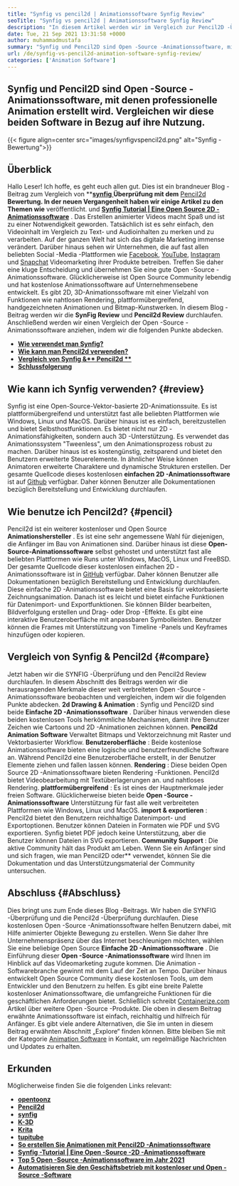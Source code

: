```yaml
---
title: "Synfig vs pencil2d | Animationssoftware Synfig Review" 
seoTitle: "Synfig vs pencil2d | Animationssoftware Synfig Review" 
description: "In diesem Artikel werden wir im Vergleich zur Pencil2D -Überprüfung eine Synfit -Überprüfung durchführen. Beide sind führende Open-Source-Animationssoftware sind selbst gehostet und fasziniert." 
date: Tue, 21 Sep 2021 13:31:58 +0000
author: muhammadmustafa
summary: "Synfig und Pencil2D sind Open -Source -Animationssoftware, mit denen professionelle Animation erstellt wird. Vergleichen wir diese beiden Software in Bezug auf ihre Verwendung." 
url: /de/synfig-vs-pencil2d-animation-software-synfig-review/
categories: ['Animation Software']
---
```


## Synfig und Pencil2D sind Open -Source -Animationssoftware, mit denen professionelle Animation erstellt wird. Vergleichen wir diese beiden Software in Bezug auf ihre Nutzung.

{{< figure align=center src="images/synfigvspencil2d.png" alt="Synfig -Bewertung">}}


## Überblick
Hallo Leser! Ich hoffe, es geht euch allen gut. Dies ist ein brandneuer Blog -Beitrag zum Vergleich von  **[**synfig** ][1] **Überprüfung mit dem** [Pencil2d][2] **Bewertung. In der neuen Vergangenheit haben wir einige Artikel zu den Themen wie** veröffentlicht. und **[Synfig Tutorial | Eine Open Source 2D -Animationssoftware][5]** . Das Erstellen animierter Videos macht Spaß und ist zu einer Notwendigkeit geworden. Tatsächlich ist es sehr einfach, den Videoinhalt im Vergleich zu Text- und Audioinhalten zu merken und zu verarbeiten. Auf der ganzen Welt hat sich das digitale Marketing immense verändert. Darüber hinaus sehen wir Unternehmen, die auf fast allen beliebten Social -Media -Plattformen wie [Facebook][6], [YouTube][7], [Instagram][8] und [Snapchat][9] Videomarketing ihrer Produkte betreiben.
Treffen Sie daher eine kluge Entscheidung und übernehmen Sie eine gute Open -Source -Animationssoftware. Glücklicherweise ist Open Source Community lebendig und hat kostenlose Animationssoftware auf Unternehmensebene entwickelt. Es gibt 2D, 3D-Animationssoftware mit einer Vielzahl von Funktionen wie nahtlosen Rendering, plattformübergreifend, handgezeichneten Animationen und Bitmap-Kunstwerken. In diesem Blog -Beitrag werden wir die  **SynFig Review** und **Pencil2d Review**  durchlaufen. Anschließend werden wir einen Vergleich der Open -Source -Animationssoftware anziehen, indem wir die folgenden Punkte abdecken.
*  **[Wie verwendet man Synfig?][10]**  
*  **[Wie kann man Pencil2d verwenden?][11]**  
*  **[Vergleich von Synfig &** Pencil2d **][12]**  
*  **[Schlussfolgerung][13]**  

##  **Wie kann ich Synfig verwenden?**  {#review}

Synfig ist eine Open-Source-Vektor-basierte 2D-Animationssuite. Es ist plattformübergreifend und unterstützt fast alle beliebten Plattformen wie Windows, Linux und MacOS. Darüber hinaus ist es einfach, bereitzustellen und bietet Selbsthostfunktionen. Es bietet nicht nur 2D -Animationsfähigkeiten, sondern auch 3D -Unterstützung. Es verwendet das Animationssystem "Tweenless", um den Animationsprozess robust zu machen. Darüber hinaus ist es kostengünstig, zeitsparend und bietet den Benutzern erweiterte Steuerelemente. In ähnlicher Weise können Animatoren erweiterte Charaktere und dynamische Strukturen erstellen. Der gesamte Quellcode dieses kostenlosen  **einfachen 2D -Animationssoftware**  ist auf [Github][14] verfügbar. Daher können Benutzer alle Dokumentationen bezüglich Bereitstellung und Entwicklung durchlaufen.

## Wie benutze ich Pencil2d? {#pencil}

Pencil2d ist ein weiterer kostenloser und Open Source  **Animationshersteller** . Es ist eine sehr angemessene Wahl für diejenigen, die Anfänger im Bau von Animationen sind. Darüber hinaus ist diese **Open-Source-Animationssoftware**  selbst gehostet und unterstützt fast alle beliebten Plattformen wie Runs unter Windows, MacOS, Linux und FreeBSD. Der gesamte Quellcode dieser kostenlosen einfachen 2D -Animationssoftware ist in [GitHub][15] verfügbar. Daher können Benutzer alle Dokumentationen bezüglich Bereitstellung und Entwicklung durchlaufen. Diese einfache 2D -Animationssoftware bietet eine Basis für vektorbasierte Zeichnungsanimation. Danach ist es leicht und bietet einfache Funktionen für Datenimport- und Exportfunktionen. Sie können Bilder bearbeiten, Bildverfolgung erstellen und Drag- oder Drop -Effekte. Es gibt eine interaktive Benutzeroberfläche mit anpassbaren Symbolleisten. Benutzer können die Frames mit Unterstützung von Timeline -Panels und Keyframes hinzufügen oder kopieren.

## Vergleich von Synfig & Pencil2d {#compare}

Jetzt haben wir die SYNFIG -Überprüfung und den Pencil2d Review durchlaufen. In diesem Abschnitt des Beitrags werden wir die herausragenden Merkmale dieser weit verbreiteten Open -Source -Animationssoftware beobachten und vergleichen, indem wir die folgenden Punkte abdecken.
 **2d Drawing & Animation** : Synfig und Pencil2D sind beide **Einfache 2D -Animationssoftware** . Darüber hinaus verwenden diese beiden kostenlosen Tools herkömmliche Mechanismen, damit ihre Benutzer Zeichen wie Cartoons und 2D -Animationen zeichnen können. **Pencil2d Animation Software** Verwaltet Bitmaps und Vektorzeichnung mit Raster und Vektorbasierter Workflow.
 **Benutzeroberfläche** : Beide kostenlose Animationssoftware bieten eine logische und benutzerfreundliche Software an. Während Pencil2d eine Benutzeroberfläche erstellt, in der Benutzer Elemente ziehen und fallen lassen können.
 **Rendering** : Diese beiden Open Source 2D -Animationssoftware bieten Rendering -Funktionen. Pencil2d bietet Videobearbeitung mit Textüberlagerungen an. und nahtloses Rendering.
 **plattformübergreifend** : Es ist eines der Hauptmerkmale jeder freien Software. Glücklicherweise bieten beide **Open -Source -Animationssoftware** Unterstützung für fast alle weit verbreiteten Plattformen wie Windows, Linux und MacOS.
 **import & exportieren** : Pencil2d bietet den Benutzern reichhaltige Datenimport- und Exportoptionen. Benutzer können Dateien in Formaten wie PDF und SVG exportieren. Synfig bietet PDF jedoch keine Unterstützung, aber die Benutzer können Dateien in SVG exportieren.
 **Community Support** : Die aktive Community hält das Produkt am Leben. Wenn Sie ein Anfänger sind und sich fragen, wie man Pencil2D oder** verwendet, können Sie die Dokumentation und das Unterstützungsmaterial der Community untersuchen.

## Abschluss {#Abschluss}

Dies bringt uns zum Ende dieses Blog -Beitrags. Wir haben die SYNFIG -Überprüfung und die Pencil2d -Überprüfung durchlaufen. Diese kostenlosen Open -Source -Animationssoftware helfen Benutzern dabei, mit Hilfe animierter Objekte Bewegung zu erstellen. Wenn Sie daher Ihre Unternehmenspräsenz über das Internet beschleunigen möchten, wählen Sie eine beliebige Open Source  **Einfache 2D -Animationssoftware** . Die Einführung dieser **Open -Source -Animationssoftware**  wird Ihnen im Hinblick auf das Videomarketing zugute kommen. Die Animation -Softwarebranche gewinnt mit dem Lauf der Zeit an Tempo. Darüber hinaus entwickelt Open Source Community diese kostenlosen Tools, um dem Entwickler und den Benutzern zu helfen. Es gibt eine breite Palette kostenloser Animationssoftware, die umfangreiche Funktionen für die geschäftlichen Anforderungen bietet.
Schließlich schreibt [Containerize.com][16] Artikel über weitere Open -Source -Produkte. Die oben in diesem Beitrag erwähnte Animationssoftware ist einfach, reichhaltig und hilfreich für Anfänger. Es gibt viele andere Alternativen, die Sie im unten in diesem Beitrag erwähnten Abschnitt „Explore“ finden können. Bitte bleiben Sie mit der Kategorie [Animation Software][17] in Kontakt, um regelmäßige Nachrichten und Updates zu erhalten.

## Erkunden
Möglicherweise finden Sie die folgenden Links relevant:
* [  **opentoonz**  ][18]
*  **[Pencil2d][2]**  
* [  **synfig**  ][1]
*  **[K-3D][19]**  
*  **[Krita][20]**  
*  **[tupitube][21]**  
*  **[So erstellen Sie Animationen mit Pencil2D -Animationssoftware][3]**  
*  **[Synfig -Tutorial | Eine Open -Source -2D -Animationssoftware][5]**  
*  **[Top 5 Open -Source -Animationssoftware im Jahr 2021][4]**  
*  **[Automatisieren Sie den Geschäftsbetrieb mit kostenloser und Open -Source -Software][22]**  



[1]: https://products.containerize.com/animation-software/synfig/
[2]: https://products.containerize.com/animation-software/pencil2d/
[3]: https://blog.containerize.com/animation-software/how-to-create-animations-with-pencil2d-animation-software/
[4]: https://blog.containerize.com/animation-software/top-5-open-source-animation-software-in-2021/
[5]: https://blog.containerize.com/animation-software/synfig-tutorial-an-open-source-2d-animation-software/
[6]: https://www.facebook.com/
[7]: https://www.youtube.com/
[8]: http://instagram.com/
[9]: https://www.snapchat.com/
[10]: #review
[11]: #pencil
[12]: #compare
[13]: #Conclusion
[14]: https://github.com/synfig/synfig
[15]: https://github.com/pencil2d/pencil
[16]: https://www.containerize.com/
[17]: https://products.containerize.com/animation-software/
[18]: https://products.containerize.com/animation-software/opentoonz/
[19]: https://products.containerize.com/animation-software/k3d/
[20]: https://products.containerize.com/animation-software/krita/
[21]: https://products.containerize.com/animation-software/tupitube/
[22]: https://blog.containerize.com/blogging/automate-business-operations-using-open-source-software/

